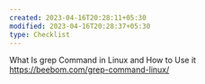 ```yaml
---
created: 2023-04-16T20:28:11+05:30
modified: 2023-04-16T20:28:37+05:30
type: Checklist
---
```


What Is grep Command in Linux and How to Use it https://beebom.com/grep-command-linux/
